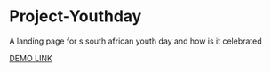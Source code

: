 # Project-Youthday

A landing page for s south african youth day and how is it celebrated


<a href="https://ongie-faith.github.io/Project-Youthday/" target="_blank">DEMO LINK</a>
